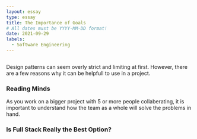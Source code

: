 ```yaml
---
layout: essay
type: essay
title: The Importance of Goals
# All dates must be YYYY-MM-DD format!
date: 2021-09-29
labels:
  - Software Engineering
---
```


<img class="ui medium right floated rounded image" src="">


Design patterns can seem overly strict and limiting at first. However, there are a few reasons why it can be helpfull to use in a project. 

### Reading Minds
As you work on a bigger project with 5 or more people collaberating, it is important to understand how the team as a whole will solve the problems in hand. 

### Is Full Stack Really the Best Option?
